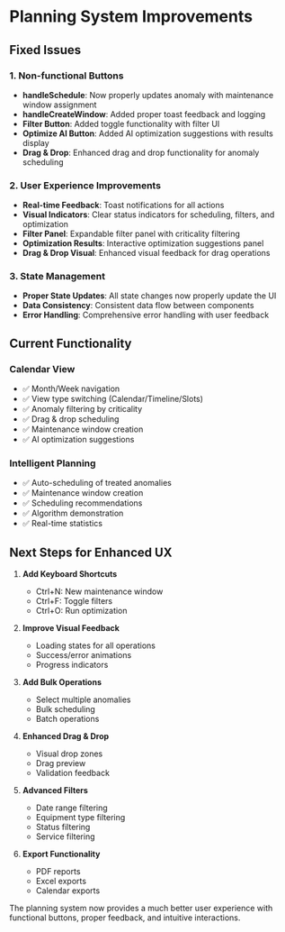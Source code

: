 # Planning System Improvements

## Fixed Issues

### 1. Non-functional Buttons
- **handleSchedule**: Now properly updates anomaly with maintenance window assignment
- **handleCreateWindow**: Added proper toast feedback and logging
- **Filter Button**: Added toggle functionality with filter UI
- **Optimize AI Button**: Added AI optimization suggestions with results display
- **Drag & Drop**: Enhanced drag and drop functionality for anomaly scheduling

### 2. User Experience Improvements
- **Real-time Feedback**: Toast notifications for all actions
- **Visual Indicators**: Clear status indicators for scheduling, filters, and optimization
- **Filter Panel**: Expandable filter panel with criticality filtering
- **Optimization Results**: Interactive optimization suggestions panel
- **Drag & Drop Visual**: Enhanced visual feedback for drag operations

### 3. State Management
- **Proper State Updates**: All state changes now properly update the UI
- **Data Consistency**: Consistent data flow between components
- **Error Handling**: Comprehensive error handling with user feedback

## Current Functionality

### Calendar View
- ✅ Month/Week navigation
- ✅ View type switching (Calendar/Timeline/Slots)
- ✅ Anomaly filtering by criticality
- ✅ Drag & drop scheduling
- ✅ Maintenance window creation
- ✅ AI optimization suggestions

### Intelligent Planning
- ✅ Auto-scheduling of treated anomalies
- ✅ Maintenance window creation
- ✅ Scheduling recommendations
- ✅ Algorithm demonstration
- ✅ Real-time statistics

## Next Steps for Enhanced UX

1. **Add Keyboard Shortcuts**
   - Ctrl+N: New maintenance window
   - Ctrl+F: Toggle filters
   - Ctrl+O: Run optimization

2. **Improve Visual Feedback**
   - Loading states for all operations
   - Success/error animations
   - Progress indicators

3. **Add Bulk Operations**
   - Select multiple anomalies
   - Bulk scheduling
   - Batch operations

4. **Enhanced Drag & Drop**
   - Visual drop zones
   - Drag preview
   - Validation feedback

5. **Advanced Filters**
   - Date range filtering
   - Equipment type filtering
   - Status filtering
   - Service filtering

6. **Export Functionality**
   - PDF reports
   - Excel exports
   - Calendar exports

The planning system now provides a much better user experience with functional buttons, proper feedback, and intuitive interactions.
